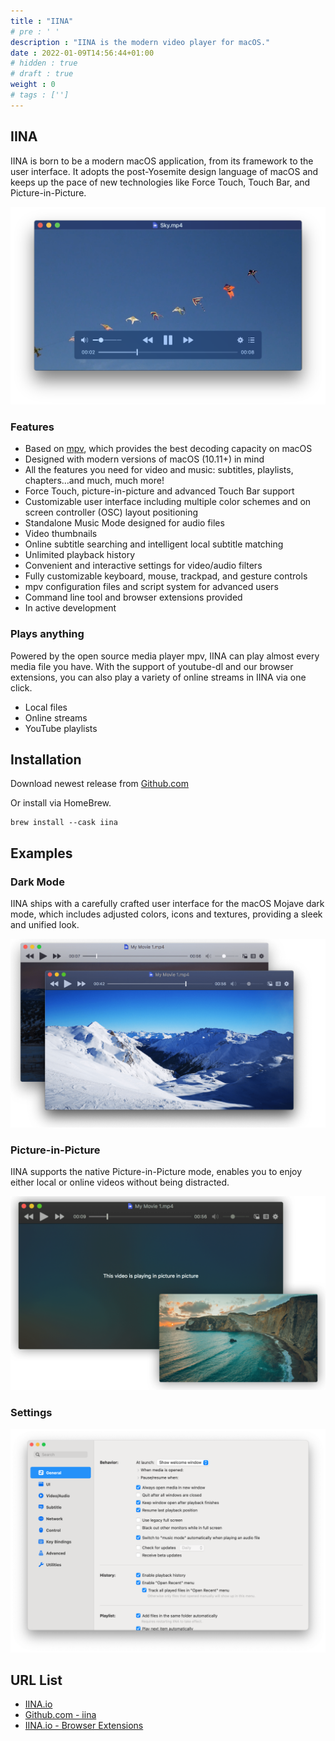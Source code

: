 ```yaml
---
title : "IINA"
# pre : ' '
description : "IINA is the modern video player for macOS."
date : 2022-01-09T14:56:44+01:00
# hidden : true
# draft : true
weight : 0
# tags : ['']
---
```


## IINA

IINA is born to be a modern macOS application, from its framework to the user interface. It adopts the post-Yosemite design language of macOS and keeps up the pace of new technologies like Force Touch, Touch Bar, and Picture-in-Picture.

![example](images/example1.png)

### Features

* Based on [mpv](https://github.com/mpv-player/mpv), which provides the best decoding capacity on macOS
* Designed with modern versions of macOS (10.11+) in mind
* All the features you need for video and music: subtitles, playlists, chapters…and much, much more!
* Force Touch, picture-in-picture and advanced Touch Bar support
* Customizable user interface including multiple color schemes and on screen controller (OSC) layout positioning
* Standalone Music Mode designed for audio files
* Video thumbnails
* Online subtitle searching and intelligent local subtitle matching
* Unlimited playback history
* Convenient and interactive settings for video/audio filters
* Fully customizable keyboard, mouse, trackpad, and gesture controls
* mpv configuration files and script system for advanced users
* Command line tool and browser extensions provided
* In active development

### Plays anything

Powered by the open source media player mpv, IINA can play almost every media file you have. With the support of youtube-dl and our browser extensions, you can also play a variety of online streams in IINA via one click.

* Local files
* Online streams
* YouTube playlists

## Installation

Download newest release from [Github.com](https://github.com/iina/iina/releases)

Or install via HomeBrew.

```plain
brew install --cask iina
```

## Examples

### Dark Mode

IINA ships with a carefully crafted user interface for the macOS Mojave dark mode, which includes adjusted colors, icons and textures, providing a sleek and unified look.

![example](images/example2.png)

### Picture-in-Picture

IINA supports the native Picture-in-Picture mode, enables you to enjoy either local or online videos without being distracted.

![example](images/example3.png)

### Settings

![example](images/example4.png)

## URL List

* [IINA.io](https://iina.io/)
* [Github.com - iina](https://github.com/iina/iina)
* [IINA.io - Browser Extensions](https://iina.io/download/#browser-extensions)
